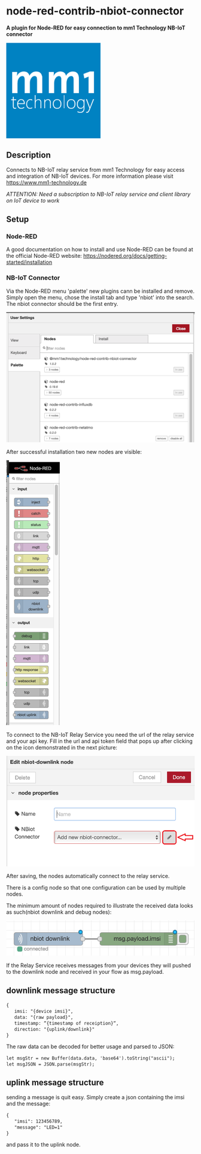 # node-red-contrib-nbiot-connector

__A plugin for Node-RED for easy connection to mm1 Technology NB-IoT connector__

![mm1 Technology](images/mm1T_Logo_Square.png)

## Description

Connects to NB-IoT relay service from mm1 Technology for easy access and integration of NB-IoT devices.
For more information please visit https://www.mm1-technology.de

*ATTENTION: Need a subscription to NB-IoT relay service and client library on IoT device to work*

## Setup

### Node-RED

A good documentation on how to install and use Node-RED can be found at the official Node-RED website: https://nodered.org/docs/getting-started/installation

### NB-IoT Connector

Via the Node-RED menu 'palette' new plugins cann be installed and remove. Simply open the menu, chose the install tab and type 'nbiot' into the search. The nbiot connector should be the first entry.

![Installation menu node-RED](images/install_menu.png)

After successful installation two new nodes are visible:

![New Nodes](images/new_nodes.png)

To connect to the NB-IoT Relay Service you need the url of the relay service and your api key. 
Fill in the url and api token field that pops up after clicking on the icon demonstrated in the next picture:

![Nbiot Downlink Setup](images/nbiot_downlink_setup.png)

After saving, the nodes automatically connect to the relay service.

There is a config node so that one configuration can be used by multiple nodes.

The minimum amount of nodes required to illustrate the received data looks as such(nbiot downlink and debug nodes):

![Nbiot Downlink Constellation](images/nbiot_downlink_constellation.png)

If the Relay Service receives messages from your devices they will pushed to the downlink node and received in your flow as msg.payload.

## downlink message structure

    { 
       imsi: "{device imsi}", 
       data: "{raw payload}", 
       timestamp: “{timestamp of receiption}“,  
       direction: "{uplink/downlink}" 
    }

	
The raw data can be decoded for better usage and parsed to JSON:

    let msgStr = new Buffer(data.data, 'base64').toString("ascii");
    let msgJSON = JSON.parse(msgStr);
    
    
## uplink message structure

sending a message is quit easy. Simply create a json containing the imsi and the message:

    { 
       "imsi": 123456789,
       "message": "LED=1"
    }
    
and pass it to the uplink node.